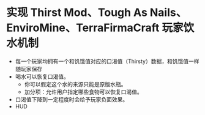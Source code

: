 # 实现 Thirst Mod、Tough As Nails、EnviroMine、TerraFirmaCraft 玩家饮水机制

  - 每一个玩家均拥有一个和饥饿值对应的口渴值（Thirsty）数据，和饥饿值一样随玩家保存
  - 喝水可以恢复口渴值。
    - 你可以假定这个水的来源只能是原版水瓶。
    - 加分项：允许用户指定哪些食物可以恢复口渴值。
  - 口渴值下降到一定程度时会给予玩家负面效果。
  - HUD
